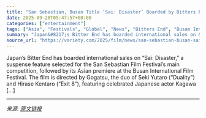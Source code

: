 ```yaml
---
title: "San Sebastian, Busan Title ‘Sai: Disaster’ Boarded by Bitters End (EXCLUSIVE)"
date: 2025-09-20T05:47:57+08:00
categories: ["entertainment"]
tags: ["Asia", "Festivals", "Global", "News", "Bitters End", "Busan International Film Festival", "Sai: Disaster", "San Sebastian Film Festival"]
summary: "Japan&#8217;s Bitter End has boarded international sales on &#8220;Sai: Disaster,&#8221; a suspense feature selected for the San Sebastian Film Festival&#8217;s main competition, followed by its Asian"
source_url: "https://variety.com/2025/film/news/san-sebastian-busan-sai-disaster-bitters-end-1236525060/"
---
```


Japan&#8217;s Bitter End has boarded international sales on &#8220;Sai: Disaster,&#8221; a suspense feature selected for the San Sebastian Film Festival&#8217;s main competition, followed by its Asian premiere at the Busan International Film Festival. The film is directed by Gogatsu, the duo of Seki Yutaro (&#8220;Duality&#8221;) and Hirase Kentaro (&#8220;Exit 8&#8221;), featuring celebrated Japanese actor Kagawa [&#8230;]

---

*来源: [原文链接](https://variety.com/2025/film/news/san-sebastian-busan-sai-disaster-bitters-end-1236525060/)*
